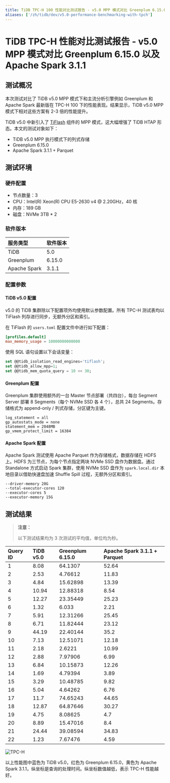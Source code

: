 ```yaml
---
title: TiDB TPC-H 100 性能对比测试报告 - v5.0 MPP 模式对比 Greenplum 6.15.0 以及 Apache Spark 3.1.1
aliases: ['/zh/tidb/dev/v5.0-performance-benchmarking-with-tpch']
---
```


# TiDB TPC-H 性能对比测试报告 - v5.0 MPP 模式对比 Greenplum 6.15.0 以及 Apache Spark 3.1.1

## 测试概况

本次测试对比了 TiDB v5.0 MPP 模式下和主流分析引擎例如 Greenplum 和 Apache Spark 最新版在 TPC-H 100 下的性能表现。结果显示，TiDB v5.0 MPP 模式下相对这些方案有 2-3 倍的性能提升。

TiDB v5.0 中新引入了 [TiFlash](/tiflash/tiflash-overview.md) 组件的 MPP 模式，这大幅增强了 TiDB HTAP 形态。本文的测试对象如下：

+ TiDB v5.0 MPP 执行模式下的列式存储
+ Greenplum 6.15.0
+ Apache Spark 3.1.1 + Parquet

## 测试环境

### 硬件配置

+ 节点数量：3
+ CPU：Intel(R) Xeon(R) CPU E5-2630 v4 @ 2.20GHz，40 核
+ 内存：189 GB
+ 磁盘：NVMe 3TB * 2

### 软件版本

| 服务类型   | 软件版本   |
|:----------|:-----------|
| TiDB      | 5.0        |
| Greenplum   |  6.15.0  |
| Apache Spark | 3.1.1   |

### 配置参数

#### TiDB v5.0 配置

v5.0 的 TiDB 集群除以下配置项外均使用默认参数配置。所有 TPC-H 测试表均以 TiFlash 列存进行同步，无额外分区和索引。

在 TiFlash 的 `users.toml` 配置文件中进行如下配置：

```toml
[profiles.default]
max_memory_usage = 10000000000000
```

使用 SQL 语句设置以下会话变量：

```sql
set @@tidb_isolation_read_engines='tiflash';
set @@tidb_allow_mpp=1;
set @@tidb_mem_quota_query = 10 << 30;
```

#### Greenplum 配置

Greenplum 集群使用额外的一台 Master 节点部署（共四台），每台 Segment Server 部署 8 Segments（每个 NVMe SSD 各 4 个），总共 24 Segments。存储格式为 append-only / 列式存储，分区键为主键。


```
log_statement = all
gp_autostats_mode = none
statement_mem = 2048MB
gp_vmem_protect_limit = 16384
```

#### Apache Spark 配置

Apache Spark 测试使用 Apache Parquet 作为存储格式，数据存储在 HDFS 上。HDFS 为三节点，为每个节点指定两块 NVMe SSD 盘作为数据盘。通过 Standalone 方式启动 Spark 集群，使用 NVMe SSD 盘作为 `spark.local.dir` 本地目录以借助快速盘加速 Shuffle Spill 过程，无额外分区和索引。


```
--driver-memory 20G
--total-executor-cores 120
--executor-cores 5
--executor-memory 15G
```

## 测试结果

> **注意：**
> 
> 以下测试结果均为 3 次测试的平均值，单位均为秒。

| Query ID |  TiDB v5.0  |  Greenplum 6.15.0 |  Apache Spark 3.1.1 + Parquet |
| :-------- | :----------- | :------------ | :-------------- |
| 1       |    8.08   |      64.1307  |      52.64   |
| 2       |    2.53   |      4.76612  |      11.83   |
| 3       |    4.84   |      15.62898  |      13.39  |
| 4       |    10.94  |  12.88318    |      8.54     |
| 5       |   12.27    | 23.35449    |      25.23    |
| 6       |    1.32    |   6.033     |      2.21     |
| 7       |    5.91    |   12.31266  |      25.45    |
| 8       |    6.71    |   11.82444  |      23.12    |
| 9       |   44.19    |   22.40144  |       35.2    |
| 10      |    7.13    |   12.51071  |      12.18    |
| 11      |    2.18    |  2.6221     |      10.99    |
| 12      |    2.88    |   7.97906   |      6.99     |
| 13      |    6.84    |   10.15873  |      12.26    |
| 14      |    1.69    |   4.79394   |       3.89    |
| 15      |   3.29     |   10.48785  |       9.82    |
| 16      |    5.04    |   4.64262   |       6.76    |
| 17      |   11.7     |   74.65243  |      44.65    |
| 18      |   12.87    |   64.87646  |      30.27    |
| 19      |    4.75    |   8.08625   |        4.7    |
| 20      |    8.89    |   15.47016  |        8.4    |
| 21      |   24.44    |   39.08594  |      34.83    |
| 22      |    1.23    |   7.67476   |       4.59    |

![TPC-H](https://download.pingcap.com/images/docs-cn/tidb-v5-tpch-100-vs-gp-spark.png)

以上性能图中蓝色为 TiDB v5.0，红色为 Greenplum 6.15.0，黄色为 Apache Spark 3.1.1，纵坐标是查询的处理时间。纵坐标数值越低，表示 TPC-H 性能越好。
